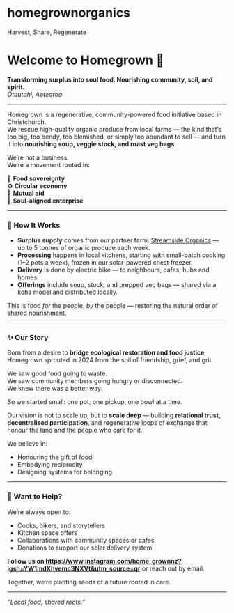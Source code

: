 # homegrownorganics
Harvest, Share, Regenerate 
# Welcome to Homegrown 🍲

**Transforming surplus into soul food. Nourishing community, soil, and spirit.**  
*Ōtautahi, Aotearoa*

---

Homegrown is a regenerative, community-powered food initiative based in Christchurch.  
We rescue high-quality organic produce from local farms — the kind that’s too big, too bendy, too blemished, or simply too abundant to sell — and turn it into **nourishing soup, veggie stock, and roast veg bags**.

We’re not a business.  
We’re a movement rooted in:

🌱 **Food sovereignty**  
♻️ **Circular economy**  
🤝 **Mutual aid**  
💚 **Soul-aligned enterprise**

---

### 🍅 How It Works

- **Surplus supply** comes from our partner farm: [Streamside Organics](https://streamsideorganics.co.nz) — up to 5 tonnes of organic produce each week.
- **Processing** happens in local kitchens, starting with small-batch cooking (1–2 pots a week), frozen in our solar-powered chest freezer.
- **Delivery** is done by electric bike — to neighbours, cafes, hubs and homes.
- **Offerings** include soup, stock, and prepped veg bags — shared via a koha model and distributed locally.

This is food *for* the people, *by* the people — restoring the natural order of shared nourishment.

---

### ✨ Our Story

Born from a desire to **bridge ecological restoration and food justice**, Homegrown sprouted in 2024 from the soil of friendship, grief, and grit.

We saw good food going to waste.  
We saw community members going hungry or disconnected.  
We knew there was a better way.

So we started small: one pot, one pickup, one bowl at a time.

Our vision is not to scale up, but to **scale deep** — building **relational trust, decentralised participation**, and regenerative loops of exchange that honour the land and the people who care for it.

We believe in:
- Honouring the gift of food
- Embodying reciprocity
- Designing systems for belonging

---

### 🌸 Want to Help?

We’re always open to:
- Cooks, bikers, and storytellers
- Kitchen space offers
- Collaborations with community spaces or cafes
- Donations to support our solar delivery system

**Follow us on https://www.instagram.com/home_grownnz?igsh=YW1mdXhvemc3NXVt&utm_source=qr** or reach out by email.

Together, we’re planting seeds of a future rooted in care.

---

*“Local food, shared roots.”*
